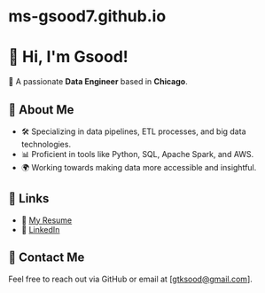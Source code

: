 # ms-gsood7.github.io
# 👋 Hi, I'm Gsood!

🚀 A passionate **Data Engineer** based in **Chicago**.

## 🌟 About Me
- 🛠️ Specializing in data pipelines, ETL processes, and big data technologies.
- 📊 Proficient in tools like Python, SQL, Apache Spark, and AWS.
- 🌍 Working towards making data more accessible and insightful.

## 🔗 Links
- 📄 [My Resume](https://your-resume-link.com)
- 💼 [LinkedIn](https://www.linkedin.com/in/geetika-sood-07/)


## 📧 Contact Me
Feel free to reach out via GitHub or email at [gtksood@gmail.com].